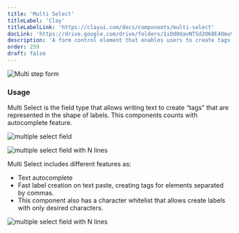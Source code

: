 ```yaml
---
title: 'Multi Select'
titleLabel: 'Clay'
titleLabelLink: 'https://clayui.com/docs/components/multi-select'
docLink: 'https://drive.google.com/drive/folders/1iOd0davNTSd2O68E4OmuVUhE0xaA5u_E'
description: 'A form control element that enables users to create tags by typing text, visually represented as labels'
order: 259
draft: false
---
```


![Multi step form](/images/lexicon/MultiStepForm7Steps.jpg)

### Usage

Multi Select is the field type that allows writing text to create “tags” that are represented in the shape of labels. This components counts with autocomplete feature.

![multiple select field](/images/lexicon/SelectMulti.jpg)

![multiple select field with N lines](/images/lexicon/SelectMultiNLines.jpg)

Multi Select includes different features as:

-   Text autocomplete
-   Fast label creation on text paste, creating tags for elements separated by commas.
-   This component also has a character whitelist that allows create labels with only desired characters.

![multiple select field with N lines](/images/lexicon/SelectMultiAutocomplete.gif)